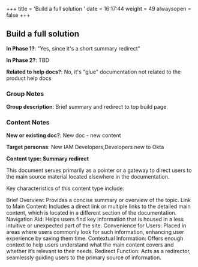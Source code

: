 +++
title = 'Build a full solution '
date = 16:17:44
weight = 49
alwaysopen = false
+++

## Build a full solution 

**In Phase 1?**: "Yes, since it's a short summary redirect"

**In Phase 2?**: TBD

**Related to help docs?**: No, it's "glue" documentation not related to the product help docs


### Group Notes

**Group description**: Brief summary and redirect to top build page

### Content Notes

**New or existing doc?**: New doc - new content

**Target personas**: New IAM Developers,Developers new to Okta

**Content type: Summary redirect**

This document serves primarily as a pointer or a gateway to direct users to the main source material located elsewhere in the documentation.

Key characteristics of this content type include:

Brief Overview: Provides a concise summary or overview of the topic.
Link to Main Content: Includes a direct link or multiple links to the detailed main content, which is located in a different section of the documentation.
Navigation Aid: Helps users find key information that is housed in a less intuitive or unexpected part of the site.
Convenience for Users: Placed in areas where users commonly look for such information, enhancing user experience by saving them time.
Contextual Information: Offers enough context to help users understand what the main content covers and whether it’s relevant to their needs.
Redirect Function: Acts as a redirector, seamlessly guiding users to the primary source of information.


